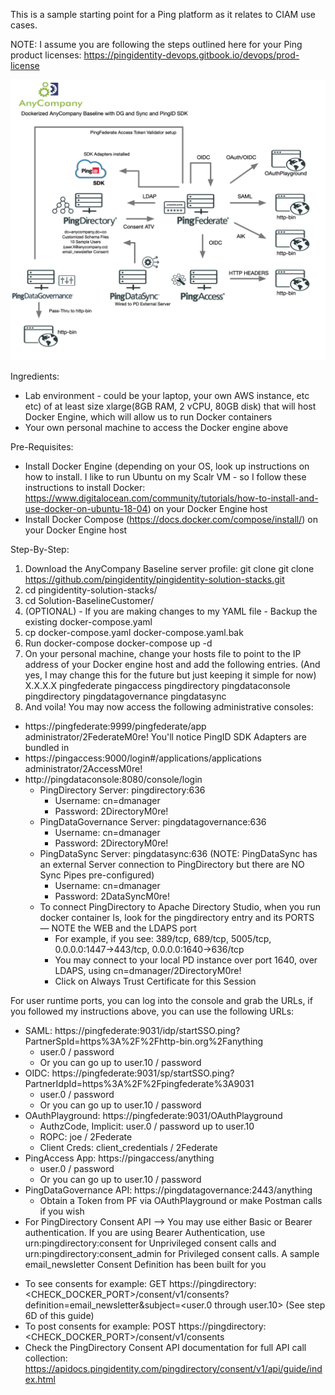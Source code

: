 This is a sample starting point for a Ping platform as it relates to CIAM use cases.

NOTE: I assume you are following the steps outlined here for your Ping product licenses: https://pingidentity-devops.gitbook.io/devops/prod-license

![Solution - CIAM](baseline-ciam.png)


Ingredients:
- Lab environment - could be your laptop, your own AWS instance, etc etc) of at least size xlarge(8GB RAM, 2 vCPU, 80GB disk) that will host Docker Engine, which will allow us to run Docker containers 
- Your own personal machine to access the Docker engine above


Pre-Requisites:

- Install Docker Engine (depending on your OS, look up instructions on how to install. I like to run Ubuntu on my Scalr VM - so I follow these instructions to install Docker: https://www.digitalocean.com/community/tutorials/how-to-install-and-use-docker-on-ubuntu-18-04) on your Docker Engine host
- Install Docker Compose (https://docs.docker.com/compose/install/) on your Docker Engine host


Step-By-Step:

1. Download the AnyCompany Baseline server profile: git clone git clone https://github.com/pingidentity/pingidentity-solution-stacks.git
2. cd pingidentity-solution-stacks/
3. cd Solution-BaselineCustomer/
4. (OPTIONAL) - If you are making changes to my YAML file - Backup the existing docker-compose.yaml
5. cp docker-compose.yaml docker-compose.yaml.bak
6. Run docker-compose docker-compose up -d
7. On your personal machine, change your hosts file to point to the IP address of your Docker engine host and add the following entries. (And yes, I may change this for the future but just keeping it simple for now)
X.X.X.X pingfederate pingaccess pingdirectory pingdataconsole pingdirectory pingdatagovernance pingdatasync
8. And voila! You may now access the following administrative consoles:
- https://pingfederate:9999/pingfederate/app administrator/2FederateM0re!
   You'll notice PingID SDK Adapters are bundled in
- https://pingaccess:9000/login#/applications/applications administrator/2AccessM0re!
- http://pingdataconsole:8080/console/login 
   * PingDirectory Server: pingdirectory:636
       - Username: cn=dmanager
       - Password: 2DirectoryM0re!
   * PingDataGovernance Server: pingdatagovernance:636
       - Username: cn=dmanager
       - Password: 2DirectoryM0re!
   * PingDataSync Server: pingdatasync:636 (NOTE: PingDataSync has an external Server connection to PingDirectory but there are NO Sync Pipes pre-configured)
       - Username: cn=dmanager
       - Password: 2DataSyncM0re!
   * To connect PingDirectory to Apache Directory Studio, when you run docker container ls, look for the pingdirectory entry and its PORTS — NOTE the WEB and the LDAPS port
       - For example, if you see: 
          389/tcp, 689/tcp, 5005/tcp, 0.0.0.0:1447->443/tcp, 0.0.0.0:1640->636/tcp
       - You may connect to your local PD instance over port 1640, over LDAPS, using cn=dmanager/2DirectoryM0re!
       - Click on Always Trust Certificate for this Session


For user runtime ports, you can log into the console and grab the URLs, if you followed my instructions above, you can use the following URLs:
- SAML: https://pingfederate:9031/idp/startSSO.ping?PartnerSpId=https%3A%2F%2Fhttp-bin.org%2Fanything
   * user.0 / password 
   * Or you can go up to user.10 / password
- OIDC: https://pingfederate:9031/sp/startSSO.ping?PartnerIdpId=https%3A%2F%2Fpingfederate%3A9031
   * user.0 / password
   * Or you can go up to user.10 / password
- OAuthPlayground: https://pingfederate:9031/OAuthPlayground
   * AuthzCode, Implicit: user.0 / password up to user.10
   * ROPC: joe / 2Federate
   * Client Creds: client_credentials / 2Federate
- PingAccess App: https://pingaccess/anything
   * user.0 / password
   * Or you can go up to user.10 / password
- PingDataGovernance API: https://pingdatagovernance:2443/anything
   * Obtain a Token from PF via OAuthPlayground or make Postman calls if you wish
- For PingDirectory Consent API --> You may use either Basic or Bearer authentication. If you are using Bearer Authentication, use urn:pingdirectory:consent for Unprivileged consent calls and urn:pingdirectory:consent_admin for Privileged consent calls. A sample email_newsletter Consent Definition has been built for you
* To see consents for example: GET https://pingdirectory:<CHECK_DOCKER_PORT>/consent/v1/consents?definition=email_newsletter&subject=<user.0 through user.10> (See step 6D of this guide)
* To post consents for example: POST https://pingdirectory:<CHECK_DOCKER_PORT>/consent/v1/consents
* Check the PingDirectory Consent API documentation for full API call collection: https://apidocs.pingidentity.com/pingdirectory/consent/v1/api/guide/index.html



